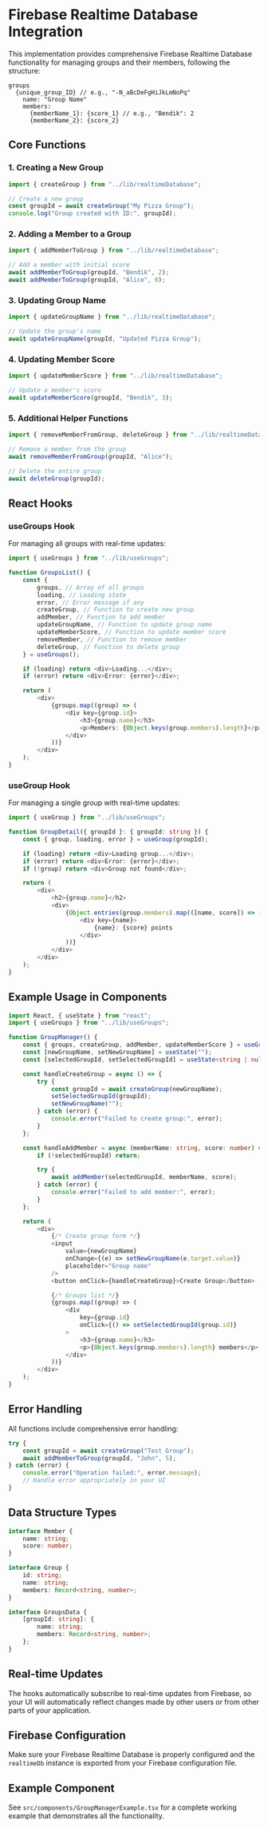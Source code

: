 # Firebase Realtime Database Integration

This implementation provides comprehensive Firebase Realtime Database functionality for managing groups and their members, following the structure:

```
groups
  {unique_group_ID} // e.g., "-N_aBcDeFgHiJkLmNoPq"
    name: "Group Name"
    members:
      {memberName_1}: {score_1} // e.g., "Bendik": 2
      {memberName_2}: {score_2}
```

## Core Functions

### 1. Creating a New Group

```typescript
import { createGroup } from "../lib/realtimeDatabase";

// Create a new group
const groupId = await createGroup("My Pizza Group");
console.log("Group created with ID:", groupId);
```

### 2. Adding a Member to a Group

```typescript
import { addMemberToGroup } from "../lib/realtimeDatabase";

// Add a member with initial score
await addMemberToGroup(groupId, "Bendik", 2);
await addMemberToGroup(groupId, "Alice", 0);
```

### 3. Updating Group Name

```typescript
import { updateGroupName } from "../lib/realtimeDatabase";

// Update the group's name
await updateGroupName(groupId, "Updated Pizza Group");
```

### 4. Updating Member Score

```typescript
import { updateMemberScore } from "../lib/realtimeDatabase";

// Update a member's score
await updateMemberScore(groupId, "Bendik", 3);
```

### 5. Additional Helper Functions

```typescript
import { removeMemberFromGroup, deleteGroup } from "../lib/realtimeDatabase";

// Remove a member from the group
await removeMemberFromGroup(groupId, "Alice");

// Delete the entire group
await deleteGroup(groupId);
```

## React Hooks

### useGroups Hook

For managing all groups with real-time updates:

```typescript
import { useGroups } from "../lib/useGroups";

function GroupsList() {
    const {
        groups, // Array of all groups
        loading, // Loading state
        error, // Error message if any
        createGroup, // Function to create new group
        addMember, // Function to add member
        updateGroupName, // Function to update group name
        updateMemberScore, // Function to update member score
        removeMember, // Function to remove member
        deleteGroup, // Function to delete group
    } = useGroups();

    if (loading) return <div>Loading...</div>;
    if (error) return <div>Error: {error}</div>;

    return (
        <div>
            {groups.map((group) => (
                <div key={group.id}>
                    <h3>{group.name}</h3>
                    <p>Members: {Object.keys(group.members).length}</p>
                </div>
            ))}
        </div>
    );
}
```

### useGroup Hook

For managing a single group with real-time updates:

```typescript
import { useGroup } from "../lib/useGroups";

function GroupDetail({ groupId }: { groupId: string }) {
    const { group, loading, error } = useGroup(groupId);

    if (loading) return <div>Loading group...</div>;
    if (error) return <div>Error: {error}</div>;
    if (!group) return <div>Group not found</div>;

    return (
        <div>
            <h2>{group.name}</h2>
            <div>
                {Object.entries(group.members).map(([name, score]) => (
                    <div key={name}>
                        {name}: {score} points
                    </div>
                ))}
            </div>
        </div>
    );
}
```

## Example Usage in Components

```typescript
import React, { useState } from "react";
import { useGroups } from "../lib/useGroups";

function GroupManager() {
    const { groups, createGroup, addMember, updateMemberScore } = useGroups();
    const [newGroupName, setNewGroupName] = useState("");
    const [selectedGroupId, setSelectedGroupId] = useState<string | null>(null);

    const handleCreateGroup = async () => {
        try {
            const groupId = await createGroup(newGroupName);
            setSelectedGroupId(groupId);
            setNewGroupName("");
        } catch (error) {
            console.error("Failed to create group:", error);
        }
    };

    const handleAddMember = async (memberName: string, score: number) => {
        if (!selectedGroupId) return;

        try {
            await addMember(selectedGroupId, memberName, score);
        } catch (error) {
            console.error("Failed to add member:", error);
        }
    };

    return (
        <div>
            {/* Create group form */}
            <input
                value={newGroupName}
                onChange={(e) => setNewGroupName(e.target.value)}
                placeholder="Group name"
            />
            <button onClick={handleCreateGroup}>Create Group</button>

            {/* Groups list */}
            {groups.map((group) => (
                <div
                    key={group.id}
                    onClick={() => setSelectedGroupId(group.id)}
                >
                    <h3>{group.name}</h3>
                    <p>{Object.keys(group.members).length} members</p>
                </div>
            ))}
        </div>
    );
}
```

## Error Handling

All functions include comprehensive error handling:

```typescript
try {
    const groupId = await createGroup("Test Group");
    await addMemberToGroup(groupId, "John", 5);
} catch (error) {
    console.error("Operation failed:", error.message);
    // Handle error appropriately in your UI
}
```

## Data Structure Types

```typescript
interface Member {
    name: string;
    score: number;
}

interface Group {
    id: string;
    name: string;
    members: Record<string, number>;
}

interface GroupsData {
    [groupId: string]: {
        name: string;
        members: Record<string, number>;
    };
}
```

## Real-time Updates

The hooks automatically subscribe to real-time updates from Firebase, so your UI will automatically reflect changes made by other users or from other parts of your application.

## Firebase Configuration

Make sure your Firebase Realtime Database is properly configured and the `realtimeDb` instance is exported from your Firebase configuration file.

## Example Component

See `src/components/GroupManagerExample.tsx` for a complete working example that demonstrates all the functionality.

